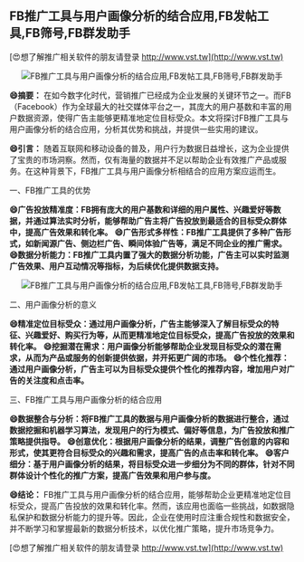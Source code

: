 ## **FB推广工具与用户画像分析的结合应用,FB发帖工具,FB筛号,FB群发助手**

[😍想了解推广相关软件的朋友请登录 http://www.vst.tw](http://www.vst.tw)

 <center><img src="https://vst.tw/MP4/tuiguang/png/7.png" alt="FB推广工具与用户画像分析的结合应用,FB发帖工具,FB筛号,FB群发助手"></center>

**😄摘要：**
在如今数字化时代，营销推广已经成为企业发展的关键环节之一。而FB（Facebook）作为全球最大的社交媒体平台之一，其庞大的用户基数和丰富的用户数据资源，使得广告主能够更精准地定位目标受众。本文将探讨FB推广工具与用户画像分析的结合应用，分析其优势和挑战，并提供一些实用的建议。

**😄引言：**
随着互联网和移动设备的普及，用户行为数据日益增长，这为企业提供了宝贵的市场洞察。然而，仅有海量的数据并不足以帮助企业有效推广产品或服务。在这种背景下，FB推广工具与用户画像分析相结合的应用方案应运而生。

一、FB推广工具的优势

**😄广告投放精准度：FB拥有庞大的用户基数和详细的用户属性、兴趣爱好等数据，并通过算法实时分析，能够帮助广告主将广告投放到最适合的目标受众群体中，提高广告效果和转化率。**
**😄广告形式多样性：FB推广工具提供了多种广告形式，如新闻源广告、侧边栏广告、瞬间体验广告等，满足不同企业的推广需求。**
**😄数据分析能力：FB推广工具内置了强大的数据分析功能，广告主可以实时监测广告效果、用户互动情况等指标，为后续优化提供数据支持。**

 <center><img src="https://vst.tw/MP4/tuiguang/png/5.png" alt="FB推广工具与用户画像分析的结合应用,FB发帖工具,FB筛号,FB群发助手"></center>

二、用户画像分析的意义

**😄精准定位目标受众：通过用户画像分析，广告主能够深入了解目标受众的特征、兴趣爱好、购买行为等，从而更精准地定位目标受众，提高广告投放的效果和转化率。**
**😄挖掘潜在需求：用户画像分析能够帮助企业发现目标受众的潜在需求，从而为产品或服务的创新提供依据，并开拓更广阔的市场。**
**😄个性化推荐：通过用户画像分析，广告主可以为目标受众提供个性化的推荐内容，增加用户对广告的关注度和点击率。**

三、FB推广工具与用户画像分析的结合应用

**😄数据整合与分析：将FB推广工具的数据与用户画像分析的数据进行整合，通过数据挖掘和机器学习算法，发现用户的行为模式、偏好等信息，为广告投放和推广策略提供指导。**
**😄创意优化：根据用户画像分析的结果，调整广告创意的内容和形式，使其更符合目标受众的兴趣和需求，提高广告的点击率和转化率。**
**😄客户细分：基于用户画像分析的结果，将目标受众进一步细分为不同的群体，针对不同群体设计个性化的推广方案，提高广告效果和用户参与度。**

**😄结论：**
FB推广工具与用户画像分析的结合应用，能够帮助企业更精准地定位目标受众，提高广告投放的效果和转化率。然而，该应用也面临一些挑战，如数据隐私保护和数据分析能力的提升等。因此，企业在使用时应注重合规性和数据安全，并不断学习和掌握最新的数据分析技术，以优化推广策略，提升市场竞争力。

[😍想了解推广相关软件的朋友请登录 http://www.vst.tw](http://www.vst.tw)



